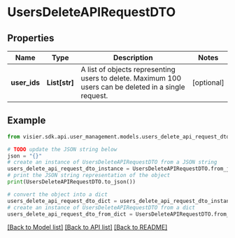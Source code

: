 # UsersDeleteAPIRequestDTO


## Properties

Name | Type | Description | Notes
------------ | ------------- | ------------- | -------------
**user_ids** | **List[str]** | A list of objects representing users to delete. Maximum 100 users can be deleted in a single request. | [optional] 

## Example

```python
from visier.sdk.api.user_management.models.users_delete_api_request_dto import UsersDeleteAPIRequestDTO

# TODO update the JSON string below
json = "{}"
# create an instance of UsersDeleteAPIRequestDTO from a JSON string
users_delete_api_request_dto_instance = UsersDeleteAPIRequestDTO.from_json(json)
# print the JSON string representation of the object
print(UsersDeleteAPIRequestDTO.to_json())

# convert the object into a dict
users_delete_api_request_dto_dict = users_delete_api_request_dto_instance.to_dict()
# create an instance of UsersDeleteAPIRequestDTO from a dict
users_delete_api_request_dto_from_dict = UsersDeleteAPIRequestDTO.from_dict(users_delete_api_request_dto_dict)
```
[[Back to Model list]](../README.md#documentation-for-models) [[Back to API list]](../README.md#documentation-for-api-endpoints) [[Back to README]](../README.md)


